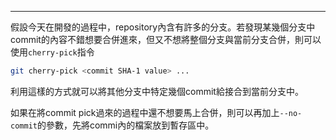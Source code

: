 
---

假設今天在開發的過程中，repository內含有許多的分支。若發現某幾個分支中commit的內容不錯想要合併進來，但又不想將整個分支與當前分支合併，則可以使用`cherry-pick`指令

```bash
git cherry-pick <commit SHA-1 value> ...
```

利用這樣的方式就可以將其他分支中特定幾個commit給接合到當前分支中。

如果在將commit pick過來的過程中還不想要馬上合併，則可以再加上`--no-commit`的參數，先將commi內的檔案放到暫存區中。